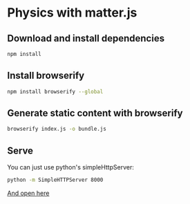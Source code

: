 # Physics with matter.js

## Download and install dependencies

```sh
npm install
```

## Install browserify

```sh
npm install browserify --global
```

## Generate static content with browserify

```sh
browserify index.js -o bundle.js 
```

## Serve

You can just use python's simpleHttpServer:

```sh
python -m SimpleHTTPServer 8000
```

[And open here](http://localhost:8080)

